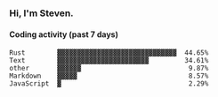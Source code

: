 ### Hi, I'm Steven.

#### Coding activity (past 7 days)
```
Rust        ▓▓▓▓▓▓▓▓▓▓▓▓▓▓▓▓▓▓▓▓▓▓▓▓▓▓▓▓▓▓  44.65%
Text        ▓▓▓▓▓▓▓▓▓▓▓▓▓▓▓▓▓▓▓▓▓▓▓         34.61%
other       ▓▓▓▓▓▓                           9.87%
Markdown    ▓▓▓▓▓                            8.57%
JavaScript  ▓                                2.29%
```
